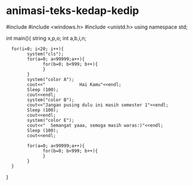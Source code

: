 # animasi-teks-kedap-kedip
#include <iostream>
#include <windows.h>
#include <unistd.h>
using namespace std;

int main(){
	  string x,p,o;
      int a,b,i,n;
      
      for(i=0; i<20; i++){
            system("cls");
            for(a=0; a<99999;a++){
                  for(b=0; b<999; b++){
                  }
            }
            system("color A");
			cout<<"             Hai Kamu"<<endl;
			Sleep (100);
            cout<<endl;
            system("color B");
            cout<<"Jangan pusing dulu ini masih semester 1"<<endl;
            Sleep (100);
            cout<<endl;
            system("color E");
            cout<<"  Semangat yaaa, semoga masih waras:)"<<endl;
            Sleep (100);
            cout<<endl;

            for(a=0; a<99999;a++){
                  for(b=0; b<999; b++){
                  }
            }
      }
}
